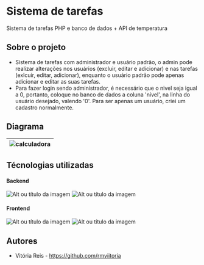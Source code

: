 # Sistema de tarefas
Sistema de tarefas PHP e banco de dados + API de temperatura

## Sobre o projeto
- Sistema de tarefas com administrador e usuário padrão, o admin pode realizar alterações nos usuários (excluir, editar e adicionar) e nas tarefas (exlcuir, editar, adicionar), enquanto o usuário padrão pode apenas adicionar e editar as suas tarefas.
- Para fazer login sendo administrador, é necessário que o nivel seja igual a 0, portanto, coloque no banco de dados a coluna 'nivel', na linha do usuário desejado, valendo '0'. Para ser apenas um usuário, criei um cadastro normalmente.

## Diagrama
| <img src="https://i.pinimg.com/736x/7c/b4/69/7cb469b325269707ff5252c61163c583.jpg" alt="calculadora"/> | 
| ------------- | 


## Técnologias utilizadas 
#### Backend 
![Alt ou título da imagem](https://img.shields.io/badge/PHP-777BB4?style=for-the-badge&logo=php&logoColor=white)
![Alt ou título da imagem](https://img.shields.io/badge/JavaScript-323330?style=for-the-badge&logo=javascript&logoColor=F7DF1E)
#### Frontend
![Alt ou título da imagem](https://img.shields.io/badge/HTML5-E34F26?style=for-the-badge&logo=html5&logoColor=white)
![Alt ou título da imagem](https://img.shields.io/badge/CSS3-1572B6?style=for-the-badge&logo=css3&logoColor=white)

## Autores 
- Vitória Reis - https://github.com/rmviitoria
